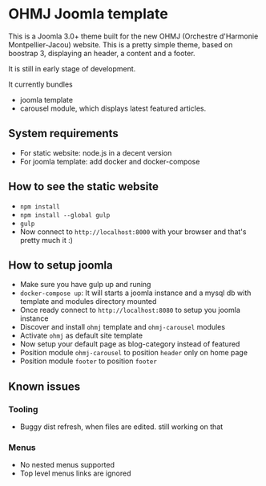 # OHMJ Joomla template

This is a Joomla 3.0+ theme built for the new OHMJ (Orchestre d'Harmonie
Montpellier-Jacou) website.
This is a pretty simple theme, based on boostrap 3, displaying an header, a
content and a footer.

It is still in early stage of development.

It currently bundles

- joomla template
- carousel module, which displays latest featured articles.

## System requirements

- For static website: node.js in a decent version
- For joomla template: add docker and docker-compose

## How to see the static website

- `npm install`
- `npm install --global gulp`
- `gulp`
- Now connect to `http://localhost:8000` with your browser and that's pretty much it :)

## How to setup joomla

- Make sure you have gulp up and runing
- `docker-compose up`: It will starts a joomla instance and a mysql db with
  template and modules directory mounted
- Once ready connect to `http://localhost:8080` to setup you joomla instance
- Discover and install `ohmj` template and `ohmj-carousel` modules
- Activate `ohmj` as default site template
- Now setup your default page as blog-category instead of featured
- Position module `ohmj-carousel` to position `header` only on home page
- Position module `footer` to position `footer`

## Known issues

### Tooling

- Buggy dist refresh, when files are edited. still working on that

### Menus

- No nested menus supported
- Top level menus links are ignored

